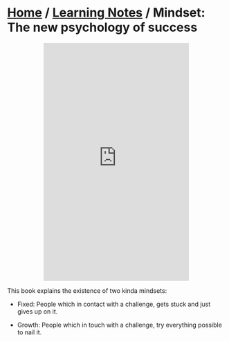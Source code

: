 # [Home](../../README.md) / [Learning Notes](../../learning-notes.md) / Mindset: The new psychology of success

<p align="center">
	<iframe type="text/html" width="336" height="550" frameborder="0" allowfullscreen style="max-width:100%" src="https://ler.amazon.com.br/kp/card?asin=B01M036N60&preview=inline&linkCode=kpe&ref_=cm_sw_r_kb_dp_7bxjEb4KM14AV" ></iframe>
</p>

This book explains the existence of two kinda mindsets:
- Fixed: People which in contact with a challenge, gets stuck and just gives up on it.

- Growth: People which in touch with a challenge, try everything possible to nail it.